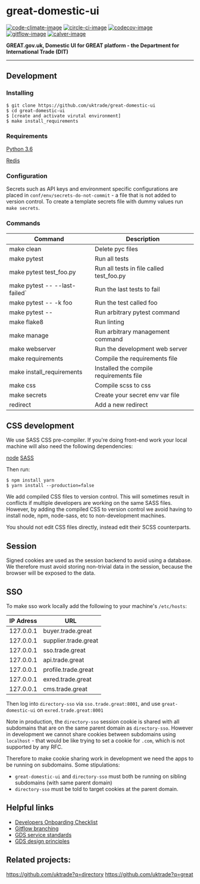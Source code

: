 # great-domestic-ui

[![code-climate-image]][code-climate]
[![circle-ci-image]][circle-ci]
[![codecov-image]][codecov]
[![gitflow-image]][gitflow]
[![calver-image]][calver]

**GREAT.gov.uk, Domestic UI for GREAT platform - the Department for International Trade (DIT)**  

---

## Development

### Installing
    $ git clone https://github.com/uktrade/great-domestic-ui
    $ cd great-domestic-ui
    $ [create and activate virutal environment]
    $ make install_requirements


### Requirements
[Python 3.6](https://www.python.org/downloads/release/python-366/)

[Redis](https://redis.io/)


### Configuration

Secrets such as API keys and environment specific configurations are placed in `conf/env/secrets-do-not-commit` - a file that is not added to version control. To create a template secrets file with dummy values run `make secrets`.

### Commands

| Command                       | Description |
| ----------------------------- | ------------|
| make clean                    | Delete pyc files |
| make pytest                   | Run all tests |
| make pytest test_foo.py       | Run all tests in file called test_foo.py |
| make pytest -- --last-failed` | Run the last tests to fail |
| make pytest -- -k foo         | Run the test called foo |
| make pytest -- <foo>          | Run arbitrary pytest command |
| make flake8                   | Run linting |
| make manage <foo>             | Run arbitrary management command |
| make webserver                | Run the development web server |
| make requirements             | Compile the requirements file |
| make install_requirements     | Installed the compile requirements file |
| make css                      | Compile scss to css |
| make secrets                  | Create your secret env var file |
| redirect                      | Add a new redirect |

## CSS development

We use SASS CSS pre-compiler. If you're doing front-end work your local machine will also need the following dependencies:

[node](https://nodejs.org/en/download/)
[SASS](https://rubygems.org/gems/sass/versions/3.4.22)

Then run:

    $ npm install yarn
    $ yarn install --production=false

We add compiled CSS files to version control. This will sometimes result in conflicts if multiple developers are working on the same SASS files. However, by adding the compiled CSS to version control we avoid having to install node, npm, node-sass, etc to non-development machines.

You should not edit CSS files directly, instead edit their SCSS counterparts.

## Session

Signed cookies are used as the session backend to avoid using a database. We therefore must avoid storing non-trivial data in the session, because the browser will be exposed to the data.

## SSO
To make sso work locally add the following to your machine's `/etc/hosts`:

| IP Adress | URL                      |
| --------  | ------------------------ |
| 127.0.0.1 | buyer.trade.great    |
| 127.0.0.1 | supplier.trade.great |
| 127.0.0.1 | sso.trade.great      |
| 127.0.0.1 | api.trade.great      |
| 127.0.0.1 | profile.trade.great  |
| 127.0.0.1 | exred.trade.great    |
| 127.0.0.1 | cms.trade.great      |


Then log into `directory-sso` via `sso.trade.great:8001`, and use `great-domestic-ui` on `exred.trade.great:8001`

Note in production, the `directory-sso` session cookie is shared with all subdomains that are on the same parent domain as `directory-sso`. However in development we cannot share cookies between subdomains using `localhost` - that would be like trying to set a cookie for `.com`, which is not supported by any RFC.

Therefore to make cookie sharing work in development we need the apps to be running on subdomains. Some stipulations:
 - `great-domestic-ui` and `directory-sso` must both be running on sibling subdomains (with same parent domain)
 - `directory-sso` must be told to target cookies at the parent domain.


## Helpful links
* [Developers Onboarding Checklist](https://uktrade.atlassian.net/wiki/spaces/ED/pages/32243946/Developers+onboarding+checklist)
* [Gitflow branching](https://uktrade.atlassian.net/wiki/spaces/ED/pages/737182153/Gitflow+and+releases)
* [GDS service standards](https://www.gov.uk/service-manual/service-standard)
* [GDS design principles](https://www.gov.uk/design-principles)

## Related projects:
https://github.com/uktrade?q=directory
https://github.com/uktrade?q=great

[code-climate-image]: https://codeclimate.com/github/uktrade/great-domestic-ui/badges/issue_count.svg
[code-climate]: https://codeclimate.com/github/uktrade/great-domestic-ui

[circle-ci-image]: https://circleci.com/gh/uktrade/great-domestic-ui/tree/develop.svg?style=shield
[circle-ci]: https://circleci.com/gh/uktrade/great-domestic-ui/tree/develop

[codecov-image]: https://codecov.io/gh/uktrade/great-domestic-ui/branch/develop/graph/badge.svg
[codecov]: https://codecov.io/gh/uktrade/great-domestic-ui

[gitflow-image]: https://img.shields.io/badge/Branching%20strategy-gitflow-5FBB1C.svg
[gitflow]: https://www.atlassian.com/git/tutorials/comparing-workflows/gitflow-workflow

[calver-image]: https://img.shields.io/badge/Versioning%20strategy-CalVer-5FBB1C.svg
[calver]: https://calver.org
    
